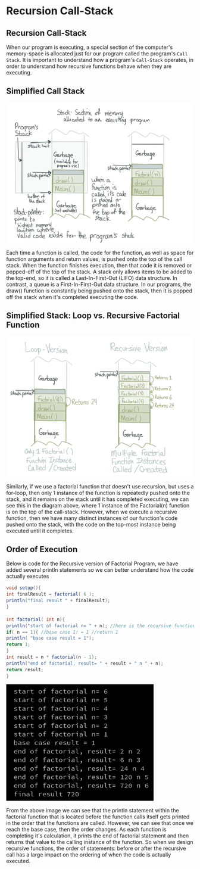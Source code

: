 # Recursion Call-Stack

## Recursion Call-Stack

When our program is executing, a special section of the computer's memory-space is allocated just for our program called the program's `Call Stack`. It is important to understand how a program's `Call-Stack` operates, in order to understand how recursive functions behave when they are executing.

## Simplified Call Stack

![](../../.gitbook/assets/stack.png)

Each time a function is called, the code for the function, as well as space for function arguments and return values, is pushed onto the top of the call stack. When the function finishes execution, then that code it is removed or popped-off of the top of the stack. A stack only allows items to be added to the top-end, so it is called a Last-In-First-Out (LIFO) data structure. In contrast, a queue is a First-In-First-Out data structure. In our programs, the draw() function is constantly being pushed onto the stack, then it is popped off the stack when it's completed executing the code.

## Simplified Stack: Loop vs. Recursive Factorial Function

![](../../.gitbook/assets/recursiveStack.png)

Similarly, if we use a factorial function that doesn't use recursion, but uses a for-loop, then only 1 instance of the function is repeatedly pushed onto the stack, and it remains on the stack until it has completed executing, we can see this in the diagram above, where 1 instance of the Factorial(n) function is on the top of the call-stack. However, when we execute a recursive function, then we have many distinct instances of our function's code pushed onto the stack, with the code on the top-most instance being executed until it completes.

## Order of Execution

Below is code for the Recursive version of Factorial Program, we have added several println statements so we can better understand how the code actually executes

```java
void setup(){
int finalResult = factorial( 6 );
println("final result " + finalResult);
}

int factorial( int n){
println("start of factorial n= " + n); //here is the recursive function call
if( n == 1){ //base case 1! = 1 //return 1
println( "base case result = 1");
return 1;
}
int result = n * factorial(n - 1);
println("end of factorial, result= " + result + " n " + n);
return result;
}
```

![](<../../.gitbook/assets/Screenshot 2016-01-20 15.00.39.png>)

From the above image we can see that the println statement within the factorial function that is located before the function calls itself gets printed in the order that the functions are called. However, we can see that once we reach the base case, then the order changes. As each function is completing it's calculation, it prints the end of factorial statement and then returns that value to the calling instance of the function. So when we design recursive functions, the order of statements: before or after the recursive call has a large impact on the ordering of when the code is actually executed.
